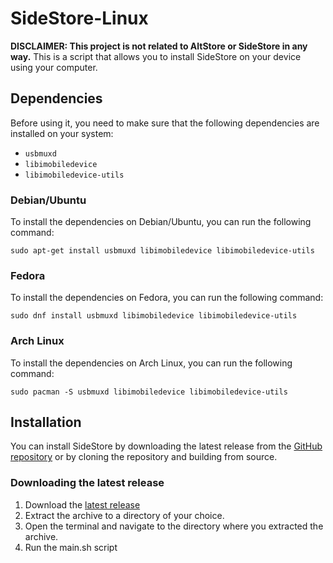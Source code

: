 # SideStore-Linux
**DISCLAIMER: This project is not related to AltStore or SideStore in any way.**
This is a script that allows you to install SideStore on your device using your computer.

## Dependencies
Before using it, you need to make sure that the following dependencies are installed on your system:

- `usbmuxd`
- `libimobiledevice`
- `libimobiledevice-utils`

### Debian/Ubuntu
To install the dependencies on Debian/Ubuntu, you can run the following command:
```
sudo apt-get install usbmuxd libimobiledevice libimobiledevice-utils
```

### Fedora
To install the dependencies on Fedora, you can run the following command:
```
sudo dnf install usbmuxd libimobiledevice libimobiledevice-utils
```
### Arch Linux
To install the dependencies on Arch Linux, you can run the following command:
```
sudo pacman -S usbmuxd libimobiledevice libimobiledevice-utils
```

## Installation

You can install SideStore by downloading the latest release from the [GitHub repository](https://github.com/username/repo) or by cloning the repository and building from source.

### Downloading the latest release

1. Download the [latest release](https://github.com/SoftwareRat/sidestore-linux/archive/refs/heads/master.zip)
3. Extract the archive to a directory of your choice.
4. Open the terminal and navigate to the directory where you extracted the archive.
5. Run the main.sh script
